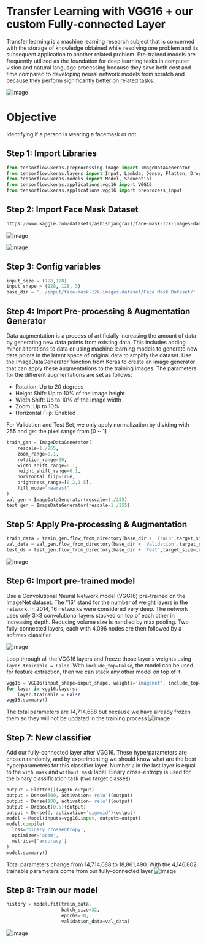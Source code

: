 # Transfer Learning with VGG16 + our custom Fully-connected Layer
Transfer learning is a machine learning research subject that is concerned with the storage of knowledge obtained while resolving one problem and its subsequent application to another related problem. Pre-trained models are frequently utilized as the foundation for deep learning tasks in computer vision and natural language processing because they save both cost and time compared to developing neural network models from scratch and because they perform significantly better on related tasks.

![image](https://github.com/hughiephan/DPL/assets/16631121/8be69cb2-072a-40a5-8141-6b6b776cdde0)

# Objective

Identifying if a person is wearing a facemask or not.


## Step 1: Import Libraries
```py
from tensorflow.keras.preprocessing.image import ImageDataGenerator
from tensorflow.keras.layers import Input, Lambda, Dense, Flatten, Dropout
from tensorflow.keras.models import Model, Sequential
from tensorflow.keras.applications.vgg16 import VGG16
from tensorflow.keras.applications.vgg16 import preprocess_input
```

## Step 2: Import Face Mask Dataset
```py
https://www.kaggle.com/datasets/ashishjangra27/face-mask-12k-images-dataset
```
![image](https://github.com/hughiephan/DPL/assets/16631121/71604595-7981-4808-890e-e5d57a224c81)

![image](https://github.com/hughiephan/DPL/assets/16631121/15f8cff9-cd23-4d5e-ad79-3e63e1e437eb)

## Step 3: Config variables
```py
input_size = (128,128)
input_shape = (128, 128, 3)
base_dir = '../input/face-mask-12k-images-dataset/Face Mask Dataset/'
```

## Step 4: Import Pre-processing & Augmentation Generator

Data augmentation is a process of artificially increasing the amount of data by generating new data points from existing data. This includes adding minor alterations to data or using machine learning models to generate new data points in the latent space of original data to amplify the dataset. Use the ImageDataGenerator function from Keras to create an image generator that can apply these augmentations to the training images. The parameters for the different augmentations are set as follows:
- Rotation: Up to 20 degrees
- Height Shift: Up to 10% of the image height
- Width Shift: Up to 10% of the image width
- Zoom: Up to 10%
- Horizontal Flip: Enabled

For Validation and Test Set, we only apply normalization by dividing with 255 and get the pixel range from [0 ~ 1] 

```py
train_gen = ImageDataGenerator(
    rescale=1./255, 
    zoom_range=0.1,
    rotation_range=20,
    width_shift_range=0.1,
    height_shift_range=0.1,
    horizontal_flip=True,
    brightness_range=[0.2,1.5],
    fill_mode="nearest"
)
val_gen = ImageDataGenerator(rescale=1./255)
test_gen = ImageDataGenerator(rescale=1./255)
```

## Step 5: Apply Pre-processing & Augmentation 
```py
train_data = train_gen.flow_from_directory(base_dir + 'Train',target_size=input_size,seed=42)
val_data = val_gen.flow_from_directory(base_dir + 'Validation',target_size=input_size,seed=42)
test_ds = test_gen.flow_from_directory(base_dir + 'Test',target_size=input_size,seed=42)
```
![image](https://github.com/hughiephan/DPL/assets/16631121/3dc60840-7919-49fa-a626-45678cc4d1e9)


## Step 6: Import pre-trained model
Use a Convolutional Neural Network model (VGG16) pre-trained on the ImageNet dataset. The “16” stand for the number of weight layers in the network. In 2014, 16 networks were considered very deep. The network uses only 3×3 convolutional layers stacked on top of each other in increasing depth. Reducing volume size is handled by max pooling. Two fully-connected layers, each with 4,096 nodes are then followed by a softmax classifier

![image](https://github.com/hughiephan/DPL/assets/16631121/5f852ca0-a3fd-484c-94c1-2026617adedd)

Loop through all the VGG16 layers and freeze those layer's weights using `layer.trainable = False`. With `include_top=False`, the model can be used for feature extraction, then we can stack any other model on top of it.

```py
vgg16 = VGG16(input_shape=input_shape, weights='imagenet', include_top=False)
for layer in vgg16.layers:
    layer.trainable = False
vgg16.summary()
```

The total parameters are 14,714,688 but because we have already frozen them so they will not be updated in the training process
![image](https://github.com/hughiephan/DPL/assets/16631121/3d0043ac-22ac-497e-ae3f-3813378c79c5)

## Step 7: New classifier
Add our fully-connected layer after VGG16. These hyperparameters are chosen randomly, and by experimenting we should know what are the best hyperparameters for this classifier layer. Number `2` in the last layer is equal to the `with mask` and `without mask` label. Binary cross-entropy is used for the binary classification task (two target classes)

```py
output = Flatten()(vgg16.output)
output = Dense(500, activation='relu')(output)
output = Dense(100, activation='relu')(output)
output = Dropout(0.5)(output)
output = Dense(2, activation='sigmoid')(output)
model = Model(inputs=vgg16.input, outputs=output)
model.compile(
  loss='binary_crossentropy',
  optimizer='adam',
  metrics=['accuracy']
)
model.summary()
```

Total parameters change from 14,714,688 to 18,861,490. With the 4,146,802 trainable parameters come from our fully-connected layer
![image](https://github.com/hughiephan/DPL/assets/16631121/807ef1fb-0805-496f-aaef-0aba55627094)

## Step 8: Train our model
```py
history = model.fit(train_data,
                    batch_size=32,
                    epochs=10,
                    validation_data=val_data)
```
![image](https://github.com/hughiephan/DPL/assets/16631121/926d9627-9313-4760-894d-a71d6fff416d)
